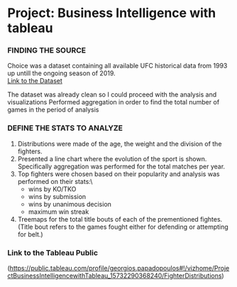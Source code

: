 # Project: Business Intelligence with tableau

### FINDING THE SOURCE

Choice was a dataset containing all available UFC historical data from 1993 up untill the ongoing season of 2019.\
[Link to the Dataset](https://www.kaggle.com/rajeevw/ufcdata)

The dataset was already clean so I could proceed with the analysis and visualizations
Performed aggregation in order to find the total number of games in the period of analysis

### DEFINE THE STATS TO ANALYZE


1. Distributions were made of the age, the weight and the division of the fighters.
2. Presented a line chart where the evolution of the sport is shown. Specifically aggregation was performed for the total matches per year.
3. Top fighters were chosen based on their popularity and analysis was performed on their stats:\
    * wins by KO/TKO
    * wins by submission
    * wins by unanimous decision
    * maximum win streak
4. Treemaps for the total title bouts of each of the prementioned fightes. (Title bout refers to the games fought either for defending or attempting for belt.)



### Link to the Tableau Public

(https://public.tableau.com/profile/georgios.papadopoulos#!/vizhome/ProjectBusinessIntelligencewithTableau_15732290368240/FighterDistributions)





